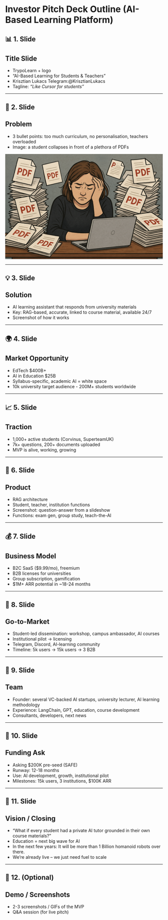 # Investor Pitch Deck Outline (AI-Based Learning Platform)

## **📊 1. Slide**

## **Title Slide**

- TrypoLearn + logo
- “AI-Based Learning for Students & Teachers”
- Krisztian Lukacs Telegram:@KrisztianLukacs
- Tagline: *“Like Cursor for students”*

---

## **🚨 2. Slide**

## **Problem**

- 3 bullet points: too much curriculum, no personalisation, teachers overloaded
- Image: a student collapses in front of a plethora of PDFs

![Student overwhelmed by PDFs](/pics/pdf-student.png)

---

## **💡 3. Slide**

## **Solution**

- AI learning assistant that responds from university materials
- Key: RAG-based, accurate, linked to course material, available 24/7
- Screenshot of how it works

---

## **🌍 4. Slide**

## **Market Opportunity**

- EdTech $400B+
- AI in Education $25B
- Syllabus-specific, academic AI = white space
- 10k university target audience - 200M+ students worldwide

---

## **📈 5. Slide**

## **Traction**

- 1,000+ active students (Corvinus, SuperteamUK)
- 7k+ questions, 200+ documents uploaded
- MVP is alive, working, growing

---

## **🧪 6. Slide**

## **Product**

- RAG architecture
- Student, teacher, institution functions
- Screenshot: question-answer from a slideshow
- Functions: exam gen, group study, teach-the-AI

---

## **💰 7. Slide**

## **Business Model**

- B2C SaaS ($9.99/mo), freemium
- B2B licenses for universities
- Group subscription, gamification
- $1M+ ARR potential in ~18-24 months

---

## **🚀 8. Slide**

## **Go-to-Market**

- Student-led dissemination: workshop, campus ambassador, AI courses
- Institutional pilot → licensing
- Telegram, Discord, AI-learning community
- Timeline: 5k users → 15k users → 3 B2B

---

## **👤 9. Slide**

## **Team**

- Founder: several VC-backed AI startups, university lecturer, AI learning methodology
- Experience: LangChain, GPT, education, course development
- Consultants, developers, next news

---

## **💸 10. Slide**

## **Funding Ask**

- Asking $200K pre-seed (SAFE)
- Runway: 12-18 months
- Use: AI development, growth, institutional pilot
- Milestones: 15k users, 3 institutions, $100K ARR

---

## **🌠 11. Slide**

## **Vision / Closing**

- “What if every student had a private AI tutor grounded in their own course materials?”
- Education = next big wave for AI
- In the next few years: It will be more than 1 Billion homanoid robots over there.
- We’re already live – we just need fuel to scale

---

## **🎥 12. (Optional)**

## **Demo / Screenshots**

- 2-3 screenshots / GIFs of the MVP
- Q&A session (for live pitch)
